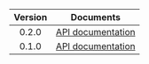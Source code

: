| Version | Documents |
|:---:|---|
| 0.2.0 | [API documentation](0.2.0) |
| 0.1.0 | [API documentation](0.1.0) |
